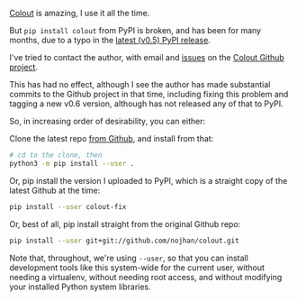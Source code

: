 <!--
.. title: Installing Colout
.. slug: installing-colout
.. date: 2019-01-25 18:40:55-06:00
.. tags: Geek,Linux-dev
.. category: Geek
.. link: 
.. description: 
.. type: text
-->


[Colout](http://nojhan.github.io/colout/) is amazing, I use it all the time.

But `pip install colout` from PyPI is broken, and has been for many months,
due to a typo in the
[latest (v0.5) PyPI release](https://pypi.org/project/colout/).

I've tried to contact the author, with email and
[issues](https://github.com/nojhan/colout/issues/101i) on the
[Colout Github project](https://github.com/nojhan/colout/issues).

This has had no effect, although I see the author has made substantial commits
to the Github project in that time, including fixing this problem and tagging a
new v0.6 version, although has not released any of that to PyPI.

So, in increasing order of desirability, you can either:

Clone the latest repo [from Github](https://github.com/nojhan/colout), and
install from that:

```bash
# cd to the clone, then
python3 -m pip install --user .
```

Or, pip install the version I uploaded to PyPI, which is a straight copy of the
latest Github at the time:

```bash
pip install --user colout-fix
```

Or, best of all, pip install straight from the original Github repo:

```bash
pip install --user git+git://github.com/nojhan/colout.git
```

Note that, throughout, we're using `--user`, so that you can install
development tools like this system-wide for the current user, without needing a
virtualenv, without needing root access, and without modifying your installed
Python system libraries.

